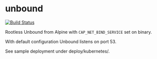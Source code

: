 # unbound

[![Build Status](https://drone.srv.kojedz.in/api/badges/krichy/unbound/status.svg)](https://drone.srv.kojedz.in/krichy/unbound)

Rootless Unbound from Alpine with `CAP_NET_BIND_SERVICE` set on binary.

With default configuration Unbound listens on port 53.

See sample deployment under deploy/kubernetes/.
